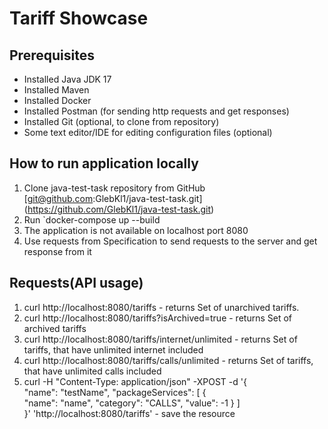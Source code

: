 # Tariff Showcase

Prerequisites
-----------

* Installed Java JDK 17
* Installed Maven
* Installed Docker
* Installed Postman (for sending http requests and get responses)
* Installed Git (optional, to clone from repository)
* Some text editor/IDE for editing configuration files (optional)

How to run application locally
------------

1. Clone java-test-task repository from GitHub \
   [git@github.com:GlebKl1/java-test-task.git] (https://github.com/GlebKl1/java-test-task.git)
2. Run `docker-compose up --build
3. The application is not available on localhost port 8080
4. Use requests from Specification to send requests to the server and get response from it

## Requests(API usage)
1. curl http://localhost:8080/tariffs - returns Set of unarchived tariffs.
2. curl http://localhost:8080/tariffs?isArchived=true - returns Set of archived tariffs
3. curl http://localhost:8080/tariffs/internet/unlimited - returns Set of tariffs, that have unlimited internet included
4. curl http://localhost:8080/tariffs/calls/unlimited - returns Set of tariffs, that have unlimited calls included
5. curl -H "Content-Type: application/json" -XPOST -d '{                     
   "name": "testName",
   "packageServices": [
   {                  
   "name": "name",
   "category": "CALLS",
   "value": -1
   }
   ]                             
   }' 'http://localhost:8080/tariffs' - save the resource
